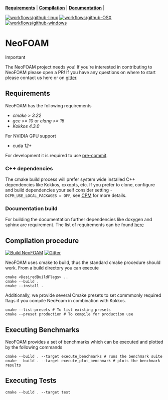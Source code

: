 **[Requirements](#requirements)** |
**[Compilation](#Compilation)** |
**[Documentation](https://exasim-project.com/NeoFOAM/latest)** |

[![workflows/github-linux](https://github.com/exasim-project/neofoam/actions/workflows/build_on_ubuntu.yaml/badge.svg?branch=master)](https://github.com/exasim-project/neofoam/actions/workflows/build_on_ubuntu.yaml?query=branch%3Amaster)
[![workflows/github-OSX](https://github.com/exasim-project/neofoam/actions/workflows/build_on_macos.yaml/badge.svg?branch=master)](https://github.com/exasim-project/neofoam/actions/workflows/build_on_macos.yaml?query=branch%3Amaster)
[![workflows/github-windows](https://github.com/exasim-project/neofoam/actions/workflows/build_on_windows.yaml/badge.svg?branch=master)](https://github.com/exasim-project/neofoam/actions/workflows/build_on_windows.yaml?query=branch%3Amaster)

# NeoFOAM

> [!IMPORTANT]
> The NeoFOAM project needs you!
> If you're interested in contributing to NeoFOAM please open a PR! If you have any questions on where to start please contact us here or on [gitter](https://matrix.to/#/#NeoFOAM:gitter.im).

## Requirements

NeoFOAM has the following requirements

*  _cmake > 3.22_
*  _gcc >= 10_ or  _clang >= 16_
*  _Kokkos 4.3.0_

For NVIDIA GPU support
* cuda _12+_

For development it is required to use [pre-commit](https://pre-commit.com/).

### C++ dependencies

The cmake build process will prefer system wide installed C++ dependencies like Kokkos, cxxopts, etc. If you prefer to clone, configure and build dependencies your self consider setting `-DCPM_USE_LOCAL_PACKAGES = OFF`, see [CPM](https://github.com/cpm-cmake/CPM.cmake) for more details.

### Documentation build

For building the documentation further dependencies like doxygen and sphinx are requirement. The list of requirements can be found [here](https://github.com/exasim-project/NeoFOAM/actions/workflows/build_doc.yaml)

## Compilation procedure

[![Build NeoFOAM](https://github.com/exasim-project/NeoFOAM/actions/workflows/build_on_ubuntu.yaml/badge.svg)](https://github.com/exasim-project/NeoFOAM/actions/workflows/build_on_ubuntu.yaml)
[![Gitter](https://img.shields.io/badge/Gitter-8A2BE2)](https://matrix.to/#/#NeoFOAM:gitter.im)

NeoFOAM uses cmake to build, thus the standard cmake procedure should work. From a build directory you can execute

    cmake <DesiredBuildFlags> ..
    cmake --build .
    cmake --install .

Additionally, we provide several Cmake presets to set commmonly required flags if you compile NeoFoam in combination with Kokkos.

    cmake --list-presets # To list existing presets
    cmake --preset production # To compile for production use



## Executing Benchmarks

NeoFOAM provides a set of benchmarks which can be executed and plotted by the following commands

    cmake --build . --target execute_benchmarks # runs the benchmark suite
    cmake --build . --target execute_plot_benchmark # plots the benchmark results


## Executing Tests

    cmake --build . --target test
